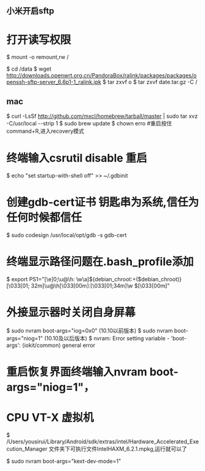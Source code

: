 ## 小米开启sftp

# 打开读写权限
$ mount -o remount,rw / 

$ cd /data
$ wget  http://downloads.openwrt.org.cn/PandoraBox/ralink/packages/packages/openssh-sftp-server_6.6p1-1_ralink.ipk
$ tar zxvf o
$ tar zxvf date.tar.gz -C /



## mac
$ curl -LsSf http://github.com/mxcl/homebrew/tarball/master | sudo tar xvz -C/usr/local --strip 1 
$ sudo brew update
$ chown erro  #重启按住command+R,进入recovery模式 

# 终端输入csrutil disable 重启
$ echo "set startup-with-shell off" >> ~/.gdbinit 

# 创建gdb-cert证书 钥匙串为系统,信任为任何时候都信任
$ sudo codesign /usr/local/opt/gdb -s gdb-cert

# 终端显示路径问题在.bash_profile添加 
$ export PS1="\[\e]0;\u@\h: \w\a\]${debian_chroot:+($debian_chroot)}\[\033[01;    32m\]\u@\h\[\033[00m\]:\[\033[01;34m\]\w \$\[\033[00m\]"

# 外接显示器时关闭自身屏幕
$ sudo nvram boot-args="iog=0x0" (10.10以前版本)
$ sudo nvram boot-args="niog=1" (10.10及以后版本)
$ nvram: Error setting variable - 'boot-args': (iokit/common) general error
# 重启恢复界面终端输入nvram boot-args="niog=1"，

# CPU VT-X 虚拟机
$ /Users/yousirui/Library/Android/sdk/extras/intel/Hardware_Accelerated_Execution_Manager 文件夹下可执行文件IntelHAXM_6.2.1.mpkg,运行就可以了
   
$ sudo nvram boot-args="kext-dev-mode=1"
